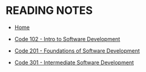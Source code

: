 
# READING NOTES


- [Home]() 

- [Code 102 - Intro to Software Development](https://seidomo.github.io/reading-notes/)

- [Code 201 - Foundations of Software Development](https://seidomo.github.io/201-reading-notes/home)

- [Code 301 - Intermediate Software Development]()


